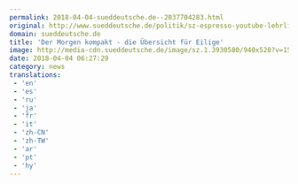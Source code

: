 ```yaml
---
permalink: 2018-04-04-sueddeutsche.de--2037704283.html
original: http://www.sueddeutsche.de/politik/sz-espresso-youtube-lehrlinge-trump-1.3930749
domain: sueddeutsche.de
title: 'Der Morgen kompakt - die Übersicht für Eilige'
image: http://media-cdn.sueddeutsche.de/image/sz.1.3930580/940x528?v=1522773750
date: 2018-04-04 06:27:29
category: news
translations: 
 - 'en'
 - 'es'
 - 'ru'
 - 'ja'
 - 'fr'
 - 'it'
 - 'zh-CN'
 - 'zh-TW'
 - 'ar'
 - 'pt'
 - 'hy'
---
```



